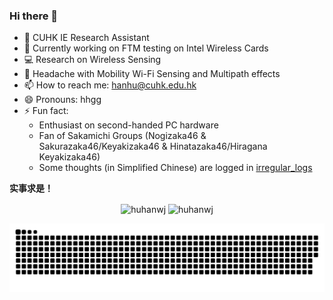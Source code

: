 ### Hi there 👋

<!--
**huhanwj/huhanwj** is a ✨ _special_ ✨ repository because its `README.md` (this file) appears on your GitHub profile.

-->

- 🔭 CUHK IE Research Assistant
- 🌱 Currently working on FTM testing on Intel Wireless Cards
- 💻 Research on Wireless Sensing
- 🤔 Headache with Mobility Wi-Fi Sensing and Multipath effects
- 📫 How to reach me: hanhu@cuhk.edu.hk
- 😄 Pronouns: hhgg
- ⚡ Fun fact: 
    * Enthusiast on second-handed PC hardware
    * Fan of Sakamichi Groups (Nogizaka46 & Sakurazaka46/Keyakizaka46 & Hinatazaka46/Hiragana Keyakizaka46)
    * Some thoughts (in Simplified Chinese) are logged in [irregular_logs](https://github.com/han-storage/irregular-logs)

**实事求是！**
<!---
<a href="#">
    <img align="left" src="https://github-readme-stats.vercel.app/api?username=huhanwj&show_icons=true&count_private=true&theme=buefy">
</a>

<a href="#">
    <img align="left" src="https://github-readme-stats.vercel.app/api/top-langs/?username=huhanwj&exclude_repo=huhanwj.github.io&langs_count=8&layout=compact&count_private=true">
</a>
-->
<p align="center"><img height="180em" src="https://github-readme-stats.vercel.app/api?username=huhanwj&show_icons=true&count_private=true&theme=buefy" alt="huhanwj" align = "center"/>
<img height="180em" src="https://github-readme-stats.vercel.app/api/top-langs/?username=huhanwj&exclude_repo=huhanwj.github.io&langs_count=8&layout=compact&count_private=true&theme=buefy" alt="huhanwj" align = "center"/></p>

<div align="left"><img src="https://raw.githubusercontent.com/huhanwj/huhanwj/output/github-contribution-grid-snake.svg">
